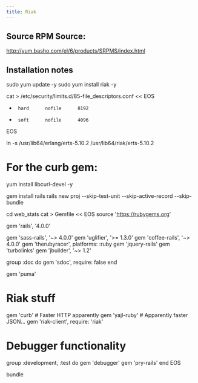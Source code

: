 ```yaml
---
title: Riak
---
```


## Source RPM Source:

http://yum.basho.com/el/6/products/SRPMS/index.html

## Installation notes

sudo yum update -y
sudo yum install riak -y

cat > /etc/security/limits.d/85-file_descriptors.conf << EOS
*      hard      nofile      8192
*      soft      nofile      4096
EOS

ln -s /usr/lib64/erlang/erts-5.10.2 /usr/lib64/riak/erts-5.10.2

# For the curb gem:
yum install libcurl-devel -y

gem install rails
rails new proj --skip-test-unit --skip-active-record --skip-bundle

cd web_stats
cat > Gemfile << EOS
source 'https://rubygems.org'

gem 'rails', '4.0.0'

gem 'sass-rails', '~> 4.0.0'
gem 'uglifier', '>= 1.3.0'
gem 'coffee-rails', '~> 4.0.0'
gem 'therubyracer', platforms: :ruby
gem 'jquery-rails'
gem 'turbolinks'
gem 'jbuilder', '~> 1.2'

group :doc do
  gem 'sdoc', require: false
end

gem 'puma'

# Riak stuff
gem 'curb'      # Faster HTTP apparently
gem 'yajl-ruby' # Apparently faster JSON...
gem 'riak-client', require: 'riak'

# Debugger functionality
group :development, :test do
  gem 'debugger'
  gem 'pry-rails'
end
EOS

bundle

